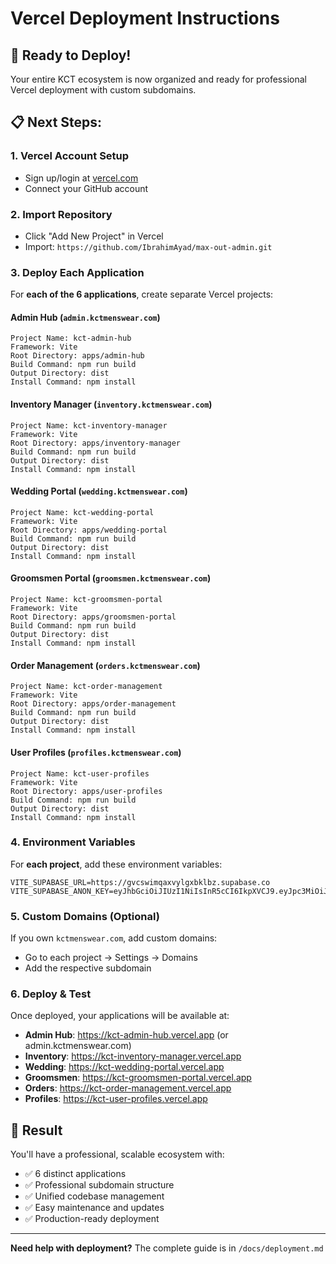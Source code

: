 # Vercel Deployment Instructions

## 🚀 **Ready to Deploy!**

Your entire KCT ecosystem is now organized and ready for professional Vercel deployment with custom subdomains.

## 📋 **Next Steps:**

### 1. **Vercel Account Setup**
- Sign up/login at [vercel.com](https://vercel.com)
- Connect your GitHub account

### 2. **Import Repository**
- Click "Add New Project" in Vercel
- Import: `https://github.com/IbrahimAyad/max-out-admin.git`

### 3. **Deploy Each Application**

For **each of the 6 applications**, create separate Vercel projects:

#### **Admin Hub** (`admin.kctmenswear.com`)
```
Project Name: kct-admin-hub
Framework: Vite
Root Directory: apps/admin-hub
Build Command: npm run build
Output Directory: dist
Install Command: npm install
```

#### **Inventory Manager** (`inventory.kctmenswear.com`)
```
Project Name: kct-inventory-manager
Framework: Vite
Root Directory: apps/inventory-manager
Build Command: npm run build
Output Directory: dist
Install Command: npm install
```

#### **Wedding Portal** (`wedding.kctmenswear.com`)
```
Project Name: kct-wedding-portal
Framework: Vite
Root Directory: apps/wedding-portal
Build Command: npm run build
Output Directory: dist
Install Command: npm install
```

#### **Groomsmen Portal** (`groomsmen.kctmenswear.com`)
```
Project Name: kct-groomsmen-portal
Framework: Vite
Root Directory: apps/groomsmen-portal
Build Command: npm run build
Output Directory: dist
Install Command: npm install
```

#### **Order Management** (`orders.kctmenswear.com`)
```
Project Name: kct-order-management
Framework: Vite
Root Directory: apps/order-management
Build Command: npm run build
Output Directory: dist
Install Command: npm install
```

#### **User Profiles** (`profiles.kctmenswear.com`)
```
Project Name: kct-user-profiles
Framework: Vite
Root Directory: apps/user-profiles
Build Command: npm run build
Output Directory: dist
Install Command: npm install
```

### 4. **Environment Variables**

For **each project**, add these environment variables:
```
VITE_SUPABASE_URL=https://gvcswimqaxvylgxbklbz.supabase.co
VITE_SUPABASE_ANON_KEY=eyJhbGciOiJIUzI1NiIsInR5cCI6IkpXVCJ9.eyJpc3MiOiJzdXBhYmFzZSIsInJlZiI6Imd2Y3N3aW1xYXh2eWxneGJrbGJ6Iiwicm9sZSI6ImFub24iLCJpYXQiOjE3NTM3NjA1MzAsImV4cCI6MjA2OTMzNjUzMH0.UZdiGcJXUV5VYetjWXV26inmbj2yXdiT03Z6t_5Lg24
```

### 5. **Custom Domains (Optional)**

If you own `kctmenswear.com`, add custom domains:
- Go to each project → Settings → Domains
- Add the respective subdomain

### 6. **Deploy & Test**

Once deployed, your applications will be available at:
- **Admin Hub**: https://kct-admin-hub.vercel.app (or admin.kctmenswear.com)
- **Inventory**: https://kct-inventory-manager.vercel.app
- **Wedding**: https://kct-wedding-portal.vercel.app
- **Groomsmen**: https://kct-groomsmen-portal.vercel.app
- **Orders**: https://kct-order-management.vercel.app
- **Profiles**: https://kct-user-profiles.vercel.app

## 🎯 **Result**

You'll have a professional, scalable ecosystem with:
- ✅ 6 distinct applications
- ✅ Professional subdomain structure
- ✅ Unified codebase management
- ✅ Easy maintenance and updates
- ✅ Production-ready deployment

---

**Need help with deployment?** The complete guide is in `/docs/deployment.md`